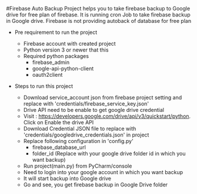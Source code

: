 #Firebase Auto Backup
Project helps you to take firebase backup to Google drive for free plan of firebase. It is running cron Job to take firebase backup in Google drive.
Firebase is not providing autoback of database for free plan

- Pre requirement to run the project
    * Firebase account with created project
    * Python version 3 or newer that this
    * Required python packages
        * firebase_admin
        * google-api-python-client 
        * oauth2client
        
- Steps to run this project
    
    * Download service_account json from firebase project setting and replace with 'credentials/firebase_service_key.json'
    * Drive API need to be enable to get google drive credential
    * Visit : https://developers.google.com/drive/api/v3/quickstart/python. Click on Enable the drive API
    * Download Credential JSON file to replace with 'credentials/googledrive_credentials.json' in project
    * Replace following configuration in 'config.py'
        * firebase_database_url
        * folder_id (Replace with your google drive folder id in which you want backup)
    * Run project(main.py) from PyCharm/console
    * Need to login into your google account in which you want backup
    * It will start backup into Google drive
    * Go and see, you get firebase backup in Google Drive folder
    
    